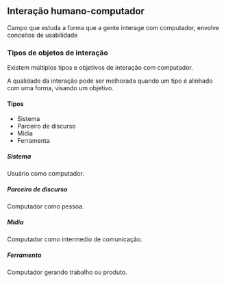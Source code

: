 <h2>Interação humano-computador</h2> 
<p>
Campo que estuda a forma que a gente interage com computador, envolve conceitos de usabilidade
</p>
<h3>Tipos de objetos de interação</h3>
<p>Existem múltiplos tipos e objetivos de interação com computador.</p>
<p>A qualidade da interação pode ser melhorada quando um tipo é alinhado com uma forma, visando um objetivo.</p>
<h4>Tipos</h4>
<ul>
    <li>Sistema</li>
    <li>Parceiro de discurso</li>
    <li>Mídia</li>
    <li>Ferramenta</li>
</ul>
 <h5>Sistema</h5>
 <p> Usuário como computador.</p>

<h5>Parceiro de discurso</h5>
<p>Computador como pessoa.</p>

<h5>Midia</h5>
<p>Computador como intermedio de comunicação.</p>

<h5>Ferramenta</h5>
<p>Computador gerando trabalho ou produto.</p>